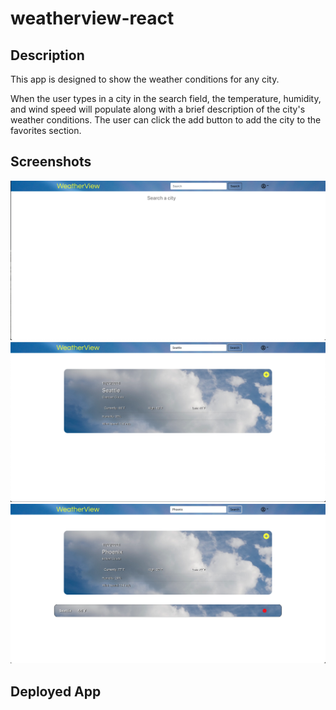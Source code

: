 # weatherview-react

## Description

This app is designed to show the weather conditions for any city.

When the user types in a city in the search field, the temperature, humidity,
and wind speed will populate along with a brief description of the city's weather conditions.
The user can click the add button to add the city to the favorites section. 

## Screenshots
![alt text](src/assets/images/screenshot1.png) 
![alt text](src/assets/images/screenshot2.png) 
![alt text](src/assets/images/screenshot3.png) 

## Deployed App
